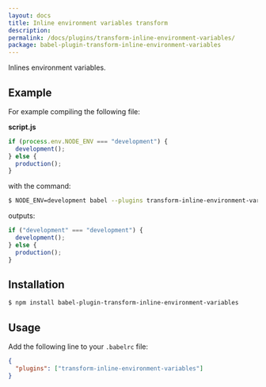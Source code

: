 ```yaml
---
layout: docs
title: Inline environment variables transform
description:
permalink: /docs/plugins/transform-inline-environment-variables/
package: babel-plugin-transform-inline-environment-variables
---
```


Inlines environment variables.

## Example

For example compiling the following file:

**script.js**

```javascript
if (process.env.NODE_ENV === "development") {
  development();
} else {
  production();
}
```

with the command:

```sh
$ NODE_ENV=development babel --plugins transform-inline-environment-variables script.js
```

outputs:

```javascript
if ("development" === "development") {
  development();
} else {
  production();
}
```

## Installation

```sh
$ npm install babel-plugin-transform-inline-environment-variables
```

## Usage

Add the following line to your `.babelrc` file:

```json
{
  "plugins": ["transform-inline-environment-variables"]
}
```
